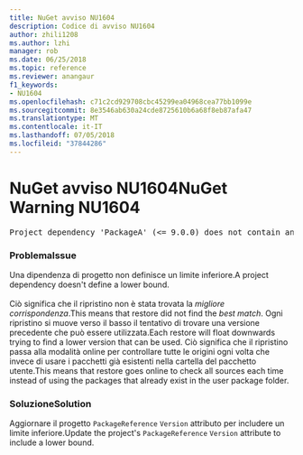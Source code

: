 ```yaml
---
title: NuGet avviso NU1604
description: Codice di avviso NU1604
author: zhili1208
ms.author: lzhi
manager: rob
ms.date: 06/25/2018
ms.topic: reference
ms.reviewer: anangaur
f1_keywords:
- NU1604
ms.openlocfilehash: c71c2cd929708cbc45299ea04968cea77bb1099e
ms.sourcegitcommit: 8e3546ab630a24cde8725610b6a68f8eb87afa47
ms.translationtype: MT
ms.contentlocale: it-IT
ms.lasthandoff: 07/05/2018
ms.locfileid: "37844286"
---
```

# <a name="nuget-warning-nu1604"></a><span data-ttu-id="c2393-103">NuGet avviso NU1604</span><span class="sxs-lookup"><span data-stu-id="c2393-103">NuGet Warning NU1604</span></span>

<pre>Project dependency 'PackageA' (&lt;= 9.0.0) does not contain an inclusive lower bound. Include a lower bound in the dependency version to ensure consistent restore results.</pre>

### <a name="issue"></a><span data-ttu-id="c2393-104">Problema</span><span class="sxs-lookup"><span data-stu-id="c2393-104">Issue</span></span>
<span data-ttu-id="c2393-105">Una dipendenza di progetto non definisce un limite inferiore.</span><span class="sxs-lookup"><span data-stu-id="c2393-105">A project dependency doesn't define a lower bound.</span></span><br/><br/><span data-ttu-id="c2393-106">Ciò significa che il ripristino non è stata trovata la *migliore corrispondenza*.</span><span class="sxs-lookup"><span data-stu-id="c2393-106">This means that restore did not find the *best match*.</span></span> <span data-ttu-id="c2393-107">Ogni ripristino si muove verso il basso il tentativo di trovare una versione precedente che può essere utilizzata.</span><span class="sxs-lookup"><span data-stu-id="c2393-107">Each restore will float downwards trying to find a lower version that can be used.</span></span> <span data-ttu-id="c2393-108">Ciò significa che il ripristino passa alla modalità online per controllare tutte le origini ogni volta che invece di usare i pacchetti già esistenti nella cartella del pacchetto utente.</span><span class="sxs-lookup"><span data-stu-id="c2393-108">This means that restore goes online to check all sources each time instead of using the packages that already exist in the user package folder.</span></span>

### <a name="solution"></a><span data-ttu-id="c2393-109">Soluzione</span><span class="sxs-lookup"><span data-stu-id="c2393-109">Solution</span></span>
<span data-ttu-id="c2393-110">Aggiornare il progetto `PackageReference` `Version` attributo per includere un limite inferiore.</span><span class="sxs-lookup"><span data-stu-id="c2393-110">Update the project's `PackageReference` `Version` attribute to include a lower bound.</span></span>
